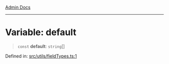 [Admin Docs](/)

***

# Variable: default

> `const` **default**: `string`[]

Defined in: [src/utils/fieldTypes.ts:1](https://github.com/abhassen44/talawa-admin/blob/285f7384c3d26b5028a286d84f89b85120d130a2/src/utils/fieldTypes.ts#L1)

